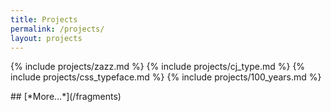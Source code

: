 ```yaml
---
title: Projects
permalink: /projects/
layout: projects
---
```


{% include projects/zazz.md %}
{% include projects/cj_type.md %}
{% include projects/css_typeface.md %}
{% include projects/100_years.md %}

<section></section>
## [*More…*](/fragments)
